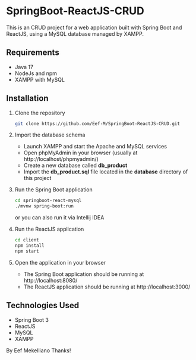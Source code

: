 # SpringBoot-ReactJS-CRUD
This is an CRUD project for a web application built with Spring Boot and ReactJS, using a MySQL database managed by XAMPP.

## Requirements
* Java 17
* NodeJs and npm
* XAMPP with MySQL

## Installation
1. Clone the repository
   ```sh
   git clone https://github.com/Eef-M/SpringBoot-ReactJS-CRUD.git
   ```
   
2. Import the database schema
   * Launch XAMPP and start the Apache and MySQL services
   * Open phpMyAdmin in your browser (usually at http://localhost/phpmyadmin/)
   * Create a new database called **db_product**
   * Import the **db_product.sql** file located in the **database** directory of this project
   
3. Run the Spring Boot application
   ```sh
   cd springboot-react-mysql
   ./mvnw spring-boot:run
   ```
   or you can also run it via Intellij IDEA
   
4. Run the ReactJS application
   ```sh
   cd client
   npm install
   npm start
   ```
   
5. Open the application in your browser
    * The Spring Boot application should be running at http://localhost:8080/
    * The ReactJS application should be running at http://localhost:3000/
    
## Technologies Used
* Spring Boot 3
* ReactJS
* MySQL
* XAMPP

By Eef Mekelliano
Thanks!
